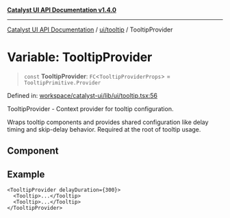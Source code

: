 [**Catalyst UI API Documentation v1.4.0**](../../../README.md)

---

[Catalyst UI API Documentation](../../../README.md) / [ui/tooltip](../README.md) / TooltipProvider

# Variable: TooltipProvider

> `const` **TooltipProvider**: `FC`\<`TooltipProviderProps`\> = `TooltipPrimitive.Provider`

Defined in: [workspace/catalyst-ui/lib/ui/tooltip.tsx:56](https://github.com/TheBranchDriftCatalyst/catalyst-ui/blob/main/lib/ui/tooltip.tsx#L56)

TooltipProvider - Context provider for tooltip configuration.

Wraps tooltip components and provides shared configuration like
delay timing and skip-delay behavior. Required at the root of
tooltip usage.

## Component

## Example

```tsx
<TooltipProvider delayDuration={300}>
  <Tooltip>...</Tooltip>
  <Tooltip>...</Tooltip>
</TooltipProvider>
```
